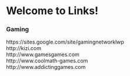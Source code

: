 <html>
  <head>
    <h1>Welcome to Links!</h1>
  </head>
  <body>
    <h3>Gaming</h3>
    https://sites.google.com/site/gamingnetworklwp <br>
    http://kizi.com <br>
    http://www.gamesgames.com <br>
    http://www.coolmath-games.com <br>
    http://www.addictinggames.com

